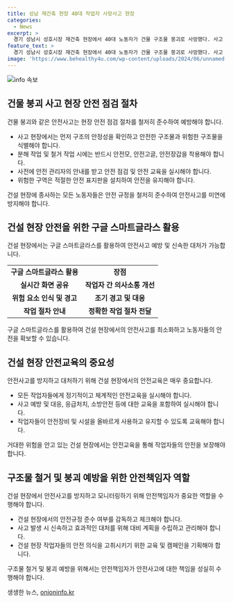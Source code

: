 ```yaml
---
title: 성남 재건축 현장 40대 작업자 사망사고 현장
categories:
  - News
excerpt: >
  경기 성남시 성호시장 재건축 현장에서 40대 노동자가 건물 구조물 붕괴로 사망했다. 사고 발생 당시 4명의 노동자는 피했으며, 소방당국은 구조작업에 나서 A씨를 발견했다. 사고는 철거 작업 중 벽면이 무너져 내린 것으로 전해졌으며, 경찰과 소방당국은 사고 경위를 조사 중이다. (150자)
feature_text: >
  경기 성남시 성호시장 재건축 현장에서 40대 노동자가 건물 구조물 붕괴로 사망했다. 사고 발생 당시 4명의 노동자는 피했으며, 소방당국은 구조작업에 나서 A씨를 발견했다. 사고는 철거 작업 중 벽면이 무너져 내린 것으로 전해졌으며, 경찰과 소방당국은 사고 경위를 조사 중이다. (150자)
image: 'https://www.behealthy4u.com/wp-content/uploads/2024/06/unnamed-file.png'
---
```


<p><img src="https://www.behealthy4u.com/wp-content/uploads/2024/06/unnamed-file.png" alt="info 속보" /></p>

<h2 data-ke-size="size26">건물 붕괴 사고 현장 안전 점검 절차</h2>

<p data-ke-size="size16">건물 붕괴와 같은 안전사고는 현장 안전 점검 절차를 철저히 준수하여 예방해야 합니다.</p>

<ul>
    <li>사고 현장에서는 먼저 구조의 안정성을 확인하고 안전한 구조물과 위험한 구조물을 식별해야 합니다.</li>
    <li>분해 작업 및 철거 작업 시에는 반드시 안전모, 안전고글, 안전장갑을 착용해야 합니다.</li>
    <li>사전에 안전 관리자의 안내를 받고 안전 점검 및 안전 교육을 실시해야 합니다.</li>
    <li>위험한 구역은 적절한 안전 표지판을 설치하여 안전을 유지해야 합니다.</li>
</ul>

<p data-ke-size="size16">건설 현장에 종사하는 모든 노동자들은 안전 규정을 철저히 준수하여 안전사고를 미연에 방지해야 합니다.</p>

<h2 data-ke-size="size26">건설 현장 안전을 위한 구글 스마트글라스 활용</h2>

<p data-ke-size="size16">건설 현장에서는 구글 스마트글라스를 활용하여 안전사고 예방 및 신속한 대처가 가능합니다.</p>

<table>
    <tr>
        <td style="text-align: center; height: 17px;"><b>구글 스마트글라스 활용</b></td>
        <td style="text-align: center; height: 17px;"><b>장점</b></td>
    </tr>
    <tr>
        <td style="text-align: center; height: 17px;"><b>실시간 화면 공유</b></td>
        <td style="text-align: center; height: 17px;"><b>작업자 간 의사소통 개선</b></td>
    </tr>
    <tr>
        <td style="text-align: center; height: 17px;"><b>위험 요소 인식 및 경고</b></td>
        <td style="text-align: center; height: 17px;"><b>조기 경고 및 대응</b></td>
    </tr>
    <tr>
        <td style="text-align: center; height: 17px;"><b>작업 절차 안내</b></td>
        <td style="text-align: center; height: 17px;"><b>정확한 작업 절차 전달</b></td>
    </tr>
</table>

<p data-ke-size="size16">구글 스마트글라스를 활용하여 건설 현장에서의 안전사고를 최소화하고 노동자들의 안전을 확보할 수 있습니다.</p>

<h2 data-ke-size="size26">건설 현장 안전교육의 중요성</h2>

<p data-ke-size="size16">안전사고를 방지하고 대처하기 위해 건설 현장에서의 안전교육은 매우 중요합니다.</p>

<ul>
    <li>모든 작업자들에게 정기적이고 체계적인 안전교육을 실시해야 합니다.</li>
    <li>사고 예방 및 대응, 응급처치, 소방안전 등에 대한 교육을 포함하여 실시해야 합니다.</li>
    <li>작업자들이 안전장비 및 시설을 올바르게 사용하고 유지할 수 있도록 교육해야 합니다.</li>
</ul>

<p data-ke-size="size16">거대한 위험을 안고 있는 건설 현장에서는 안전교육을 통해 작업자들의 안전을 보장해야 합니다.</p>

<h2 data-ke-size="size26">구조물 철거 및 붕괴 예방을 위한 안전책임자 역할</h2>

<p data-ke-size="size16">건설 현장에서 안전사고를 방지하고 모니터링하기 위해 안전책임자가 중요한 역할을 수행해야 합니다.</p>

<ul>
    <li>건설 현장에서의 안전규정 준수 여부를 감독하고 체크해야 합니다.</li>
    <li>사고 발생 시 신속하고 효과적인 대처를 위해 대비 계획을 수립하고 관리해야 합니다.</li>
    <li>건설 현장 작업자들의 안전 의식을 고취시키기 위한 교육 및 캠페인을 기획해야 합니다.</li>
</ul>

<p data-ke-size="size16">구조물 철거 및 붕괴 예방을 위해서는 안전책임자가 안전사고에 대한 책임을 성실히 수행해야 합니다.</p>
생생한 뉴스, <a href="https://onioninfo.kr" rel="dofollow">onioninfo.kr</a>


